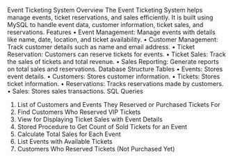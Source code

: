 Event Ticketing System
Overview
The Event Ticketing System helps manage events, ticket reservations, and sales efficiently. It is built using MySQL to handle event data, customer information, ticket sales, and reservations.
Features
•	Event Management: Manage events with details like name, date, location, and ticket availability.
•	Customer Management: Track customer details such as name and email address.
•	Ticket Reservation: Customers can reserve tickets for events.
•	Ticket Sales: Track the sales of tickets and total revenue.
•	Sales Reporting: Generate reports on total sales and reservations.
Database Structure
Tables
•	Events: Stores event details.
•	Customers: Stores customer information.
•	Tickets: Stores ticket information.
•	Reservations: Tracks reservations made by customers.
•	Sales: Stores sales transactions.
SQL Queries
1. List of Customers and Events They Reserved or Purchased Tickets For
2. Find Customers Who Reserved VIP Tickets
3. View for Displaying Ticket Sales with Event Details
4. Stored Procedure to Get Count of Sold Tickets for an Event
5. Calculate Total Sales for Each Event
6. List Events with Available Tickets
7. Customers Who Reserved Tickets (Not Purchased Yet)
